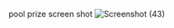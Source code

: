 pool prize screen shot
![Screenshot (43)](https://user-images.githubusercontent.com/73213883/162640718-95cecf20-2a2e-41ca-842f-d845ffc11374.png)
